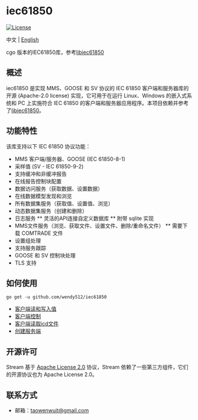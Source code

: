 # iec61850

[![License](https://img.shields.io/badge/license-Apache--2.0-green.svg)](https://www.apache.org/licenses/LICENSE-2.0.html)

中文 | [English](README.md)

cgo 版本的IEC61850库，参考[libiec61850](https://github.com/mz-automation/libiec61850)

## 概述
iec61850 是实现 MMS、GOOSE 和 SV 协议的 IEC 61850 客户端和服务器库的开源 (Apache-2.0 license) 实现，它可用于在运行 Linux、Windows 的嵌入式系统和 PC 上实施符合 IEC 61850 的客户端和服务器应用程序。本项目依赖并参考了[libiec61850](https://github.com/mz-automation/libiec61850)。

## 功能特性
该库支持以下 IEC 61850 协议功能：

* MMS 客户端/服务器、GOOSE (IEC 61850-8-1)
* 采样值 (SV - IEC 61850-9-2)
* 支持缓冲和非缓冲报告
* 在线报告控制块配置
* 数据访问服务（获取数据、设置数据）
* 在线数据模型发现和浏览
* 所有数据集服务（获取值、设置值、浏览）
* 动态数据集服务（创建和删除）
* 日志服务
  ** 灵活的API连接自定义数据库
  ** 附带 sqlite 实现
* MMS文件服务（浏览、获取文件、设置文件、删除/重命名文件）
  ** 需要下载 COMTRADE 文件
* 设置组处理
* 支持服务跟踪
* GOOSE 和 SV 控制块处理
* TLS 支持

## 如何使用
```shell  
go get -u github.com/wendy512/iec61850
``` 

- [客户端读和写入值](test/client_test.go)
- [客户端控制](test/client_control_test.go)
- [客户端读取icd文件](test/scl_test.go)
- [创建服务端](test/server_test.go)

## 开源许可
Stream 基于 [Apache License 2.0](./LICENSE) 协议，Stream 依赖了一些第三方组件，它们的开源协议也为 Apache License 2.0。

## 联系方式

- 邮箱：<taowenwuit@gmail.com>